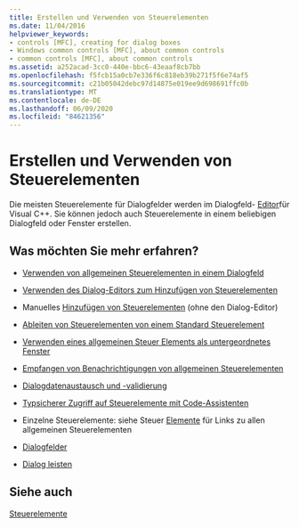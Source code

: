 ```yaml
---
title: Erstellen und Verwenden von Steuerelementen
ms.date: 11/04/2016
helpviewer_keywords:
- controls [MFC], creating for dialog boxes
- Windows common controls [MFC], about common controls
- common controls [MFC], about common controls
ms.assetid: a252acad-3cc0-440e-bbc6-43eaaf8cb7bb
ms.openlocfilehash: f5fcb15a0cb7e336f6c818eb39b271f5f6e74af5
ms.sourcegitcommit: c21b05042debc97d14875e019ee9d698691ffc0b
ms.translationtype: MT
ms.contentlocale: de-DE
ms.lasthandoff: 06/09/2020
ms.locfileid: "84621356"
---
```

# <a name="making-and-using-controls"></a>Erstellen und Verwenden von Steuerelementen

Die meisten Steuerelemente für Dialogfelder werden im Dialogfeld- [Editor](../windows/dialog-editor.md)für Visual C++. Sie können jedoch auch Steuerelemente in einem beliebigen Dialogfeld oder Fenster erstellen.

## <a name="what-do-you-want-to-know-more-about"></a>Was möchten Sie mehr erfahren?

- [Verwenden von allgemeinen Steuerelementen in einem Dialogfeld](using-common-controls-in-a-dialog-box.md)

- [Verwenden des Dialog-Editors zum Hinzufügen von Steuerelementen](using-the-dialog-editor-to-add-controls.md)

- Manuelles [Hinzufügen von Steuerelementen](adding-controls-by-hand.md) (ohne den Dialog-Editor)

- [Ableiten von Steuerelementen von einem Standard Steuerelement](deriving-controls-from-a-standard-control.md)

- [Verwenden eines allgemeinen Steuer Elements als untergeordnetes Fenster](using-a-common-control-as-a-child-window.md)

- [Empfangen von Benachrichtigungen von allgemeinen Steuerelementen](receiving-notification-from-common-controls.md)

- [Dialogdatenaustausch und -validierung](dialog-data-exchange-and-validation.md)

- [Typsicherer Zugriff auf Steuerelemente mit Code-Assistenten](type-safe-access-to-controls-with-code-wizards.md)

- Einzelne Steuerelemente: siehe Steuer [Elemente](controls-mfc.md) für Links zu allen allgemeinen Steuerelementen

- [Dialogfelder](dialog-boxes.md)

- [Dialog leisten](dialog-bars.md)

## <a name="see-also"></a>Siehe auch

[Steuerelemente](controls-mfc.md)
